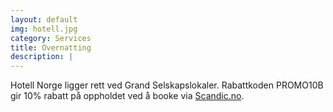 ```yaml
---
layout: default
img: hotell.jpg
category: Services
title: Overnatting
description: |
---
```

Hotell Norge ligger rett ved Grand Selskapslokaler. Rabattkoden PROMO10B gir 10% rabatt på oppholdet ved å booke via [Scandic.no](https://www.scandichotels.no/hotell/norge/bergen/hotel-norge-by-scandic).
